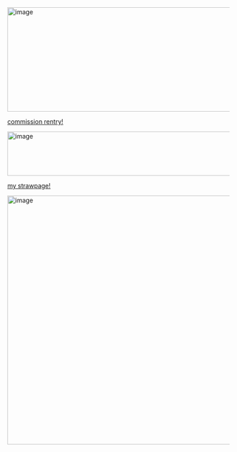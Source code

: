 <img width="768" height="236" alt="image" src="https://github.com/user-attachments/assets/1edd1444-f39e-4560-b7ca-bffa382a6a01" />



[commission rentry!](https://rentry.co/commissionist)


<img width="900" height="100" alt="image" src="https://github.com/user-attachments/assets/bdb33602-f48b-49bc-ae58-61c7b80974ba" />

[my strawpage!](https://wallahiimfinished.straw.page/)

<img width="1000" height="563" alt="image" src="https://github.com/user-attachments/assets/51141c5a-37dc-4675-90a5-502476ffbc60" />
